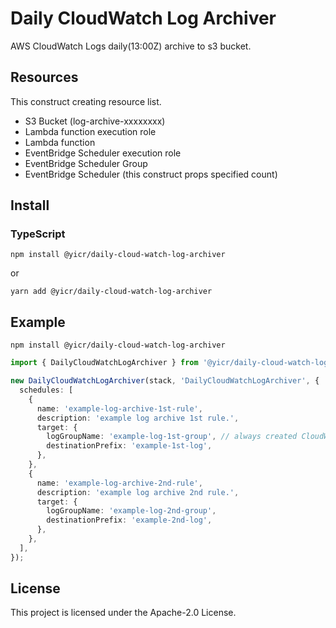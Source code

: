# Daily CloudWatch Log Archiver

AWS CloudWatch Logs daily(13:00Z) archive to s3 bucket.

## Resources

This construct creating resource list.

- S3 Bucket (log-archive-xxxxxxxx)
- Lambda function execution role
- Lambda function
- EventBridge Scheduler execution role
- EventBridge Scheduler Group
- EventBridge Scheduler (this construct props specified count)

## Install

### TypeScript

```shell
npm install @yicr/daily-cloud-watch-log-archiver
```
or
```shell
yarn add @yicr/daily-cloud-watch-log-archiver
```

## Example

```shell
npm install @yicr/daily-cloud-watch-log-archiver
```

```typescript
import { DailyCloudWatchLogArchiver } from '@yicr/daily-cloud-watch-log-archiver';

new DailyCloudWatchLogArchiver(stack, 'DailyCloudWatchLogArchiver', {
  schedules: [
    {
      name: 'example-log-archive-1st-rule',
      description: 'example log archive 1st rule.',
      target: {
        logGroupName: 'example-log-1st-group', // always created CloudWatch Log group
        destinationPrefix: 'example-1st-log',
      },
    },
    {
      name: 'example-log-archive-2nd-rule',
      description: 'example log archive 2nd rule.',
      target: {
        logGroupName: 'example-log-2nd-group',
        destinationPrefix: 'example-2nd-log',
      },
    },
  ],
});

```

## License

This project is licensed under the Apache-2.0 License.
